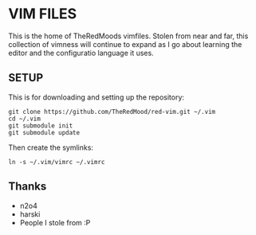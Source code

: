 VIM FILES
=========

This is the home of TheRedMoods vimfiles. Stolen from near and far, this
collection of vimness will continue to expand as I go about learning the
editor and the configuratio language it uses.

SETUP
-----

This is for downloading and setting up the repository:

```Shell
git clone https://github.com/TheRedMood/red-vim.git ~/.vim
cd ~/.vim
git submodule init
git submodule update
```

Then create the symlinks:

```Shell
ln -s ~/.vim/vimrc ~/.vimrc
```

Thanks
---
* n2o4
* harski
* People I stole from :P

